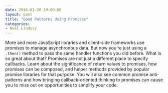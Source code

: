 ```yaml
---
date: 2016-01-20 19:00:00
layout: post
title: "Good Patterns Using Promises"
categories:
- Neal Lindsay
---
```


More and more JavaScript libraries and client-side frameworks use promises to manage asynchronous data. But now you’re just using a `.then()` method to pass the same handler functions you did before. What is so great about that? Promises are not just a different place to specify callbacks. Learn about the significance of return values to promises, how promises can be composed, and helper methods provided by popular promise libraries for that purpose. You will also see common promise anti-patterns and how bringing callback-oriented thinking to promises can cause you to miss out on opportunities to simplify your code.
